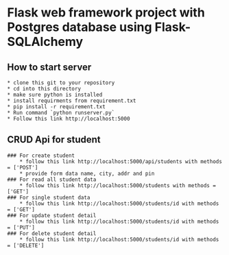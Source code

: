 # Flask web framework project with Postgres database using Flask-SQLAlchemy

## How to start server
    * clone this git to your repository
    * cd into this directory
    * make sure python is installed
    * install requirments from requirement.txt
    * pip install -r requirement.txt
    * Run command `python runserver.py`
    * Follow this link http://localhost:5000
## CRUD Api for student 
    ### For create student
        * follow this link http://localhost:5000/api/students with methods = ['POST']
        * provide form data name, city, addr and pin
    ### For read all student data
        * follow this link http://localhost:5000/students with methods = ['GET']
    ### For single student data
        * follow this link http://localhost:5000/students/id with methods = ['GET']
    ### For update student detail
        * follow this link http://localhost:5000/students/id with methods = ['PUT']
    ### For delete student detail
        * follow this link http://localhost:5000/students/id with methods = ['DELETE']
    

